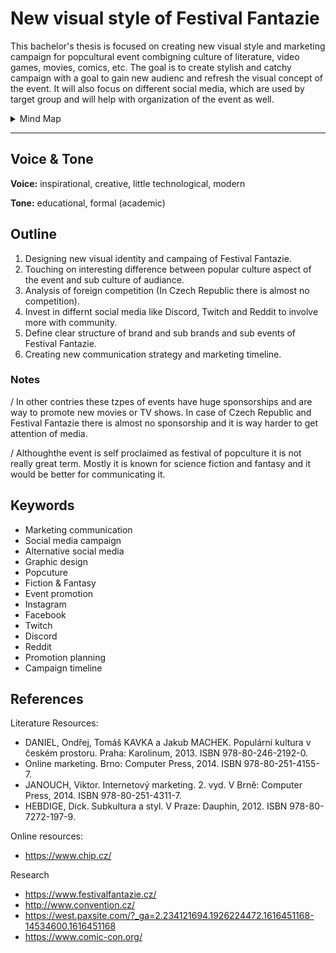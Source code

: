 # New visual style of Festival Fantazie

This bachelor's thesis is focused on creating new visual style and marketing campaign for popcultural event combigning culture of literature, video games, movies, comics, etc. The goal is to create stylish and catchy campaign with a goal to gain new audienc and refresh the visual concept of the event. It will also focus on different social media, which are used by target group and will help with organization of the event as well.

<details>
  <summary>Mind Map</summary>
<img src="/06-clarity-first/mind-map-ff.jpg" alt="mind-map-ff.jpg" width="1200"/>
</details>

-----------


## Voice & Tone

**Voice:** inspirational, creative, little technological, modern

**Tone:** educational, formal (academic)

## Outline

1. Designing new visual identity and campaing of Festival Fantazie.
2. Touching on interesting difference between popular culture aspect of the event and sub culture of audiance.
4. Analysis of foreign competition (In Czech Republic there is almost no competition).
5. Invest in differnt social media like Discord, Twitch and Reddit to involve more with community.
6. Define clear structure of brand and sub brands and sub events of Festival Fantazie.
7. Creating new communication strategy and marketing timeline.

### Notes
/ In other contries these tzpes of events have huge sponsorships and are way to promote new movies or TV shows. In case of Czech Republic and Festival Fantazie there is almost no sponsorship and it is way harder to get attention of media.

/ Althoughthe event is self proclaimed as festival of popculture it is not really great term. Mostly it is known for science fiction and fantasy and it would be better for communicating it.

## Keywords

- Marketing communication
- Social media campaign
- Alternative social media 
- Graphic design
- Popcuture 
- Fiction & Fantasy
- Event promotion
- Instagram
- Facebook
- Twitch
- Discord
- Reddit
- Promotion planning
- Campaign timeline

## References
Literature Resources:
- DANIEL, Ondřej, Tomáš KAVKA a Jakub MACHEK. Populární kultura v českém prostoru. Praha: Karolinum, 2013. ISBN 978-80-246-2192-0.
- Online marketing. Brno: Computer Press, 2014. ISBN 978-80-251-4155-7.
- JANOUCH, Viktor. Internetový marketing. 2. vyd. V Brně: Computer Press, 2014. ISBN 978-80-251-4311-7.
- HEBDIGE, Dick. Subkultura a styl. V Praze: Dauphin, 2012. ISBN 978-80-7272-197-9.

Online resources:
- https://www.chip.cz/

Research
- https://www.festivalfantazie.cz/
- http://www.convention.cz/
- https://west.paxsite.com/?_ga=2.234121694.1926224472.1616451168-14534600.1616451168
- https://www.comic-con.org/
